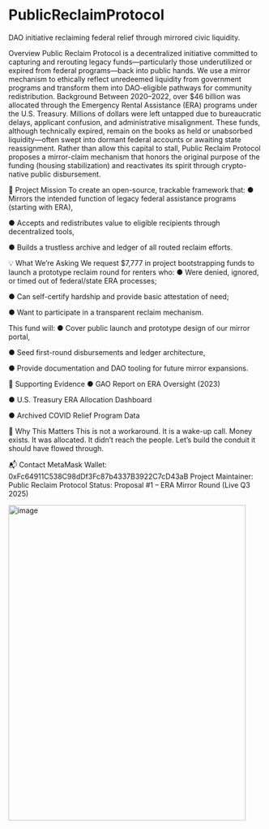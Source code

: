 # PublicReclaimProtocol
DAO initiative reclaiming federal relief through mirrored civic liquidity. 


Overview
Public Reclaim Protocol is a decentralized initiative committed to capturing and rerouting legacy funds—particularly those underutilized or expired from federal programs—back into public hands. We use a mirror mechanism to ethically reflect unredeemed liquidity from government programs and transform them into DAO-eligible pathways for community redistribution.
Background
Between 2020–2022, over $46 billion was allocated through the Emergency Rental Assistance (ERA) programs under the U.S. Treasury. Millions of dollars were left untapped due to bureaucratic delays, applicant confusion, and administrative misalignment. These funds, although technically expired, remain on the books as held or unabsorbed liquidity—often swept into dormant federal accounts or awaiting state reassignment.
Rather than allow this capital to stall, Public Reclaim Protocol proposes a mirror-claim mechanism that honors the original purpose of the funding (housing stabilization) and reactivates its spirit through crypto-native public disbursement.
 
🎯 Project Mission
To create an open-source, trackable framework that:
●	Mirrors the intended function of legacy federal assistance programs (starting with ERA),

●	Accepts and redistributes value to eligible recipients through decentralized tools,

●	Builds a trustless archive and ledger of all routed reclaim efforts.

 
💡 What We’re Asking
We request $7,777 in project bootstrapping funds to launch a prototype reclaim round for renters who:
●	Were denied, ignored, or timed out of federal/state ERA processes;

●	Can self-certify hardship and provide basic attestation of need;

●	Want to participate in a transparent reclaim mechanism.

This fund will:
●	Cover public launch and prototype design of our mirror portal,

●	Seed first-round disbursements and ledger architecture,

●	Provide documentation and DAO tooling for future mirror expansions.

 
📎 Supporting Evidence
●	GAO Report on ERA Oversight (2023)

●	U.S. Treasury ERA Allocation Dashboard

●	Archived COVID Relief Program Data

 
🧠 Why This Matters
This is not a workaround. It is a wake-up call.
Money exists. It was allocated. It didn’t reach the people.
Let’s build the conduit it should have flowed through.
 
📬 Contact
MetaMask Wallet: 0xFc64911C538C98dDf3Fc87b4337B3922C7cD43aB
Project Maintainer: Public Reclaim Protocol
Status: Proposal #1 – ERA Mirror Round (Live Q3 2025)

<img width="468" height="621" alt="image" src="https://github.com/user-attachments/assets/038a0d1f-f4e9-4bbb-8a72-414ff32d3ce5" />

